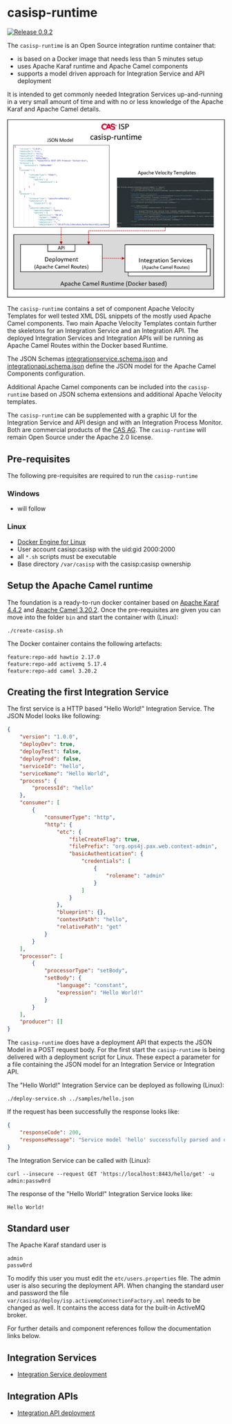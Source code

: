 # casisp-runtime

[![Release 0.9.2](https://img.shields.io/badge/release-0.9.2-brightgreen.svg?style=flat)](https://github.com/catshout/casisp-runtime/archive/v0.9.2.zip "casisp-runtime 0.9.2")

The `casisp-runtime` is an Open Source integration runtime container that:
- is based on a Docker image that needs less than 5 minutes setup
- uses Apache Karaf runtime and Apache Camel components
- supports a model driven approach for Integration Service and API deployment

It is intended to get commonly needed Integration Services up-and-running in a very small amount of time and with no or less knowledge of the Apache Karaf and Apache Camel details. 

![alt text](casisp-runtime.png "Component overview")

The `casisp-runtime` contains a set of component Apache Velocity Templates for well tested XML DSL snippets of the mostly used Apache Camel components. Two main Apache Velocity Templates contain further the skeletons for an Integration Service and an Integration API.
The deployed Integration Services and Integration APIs will be running as Apache Camel Routes within the Docker based Runtime.

The JSON Schemas [integrationservice.schema.json](var/casisp/templates/integrationservice.schema.json) and [integrationapi.schema.json](var/casisp/templates/integrationapi.schema.json) define the JSON model for the Apache Camel Components configuration.

Additional Apache Camel components can be included into the `casisp-runtime` based on JSON schema extensions and additional Apache Velocity templates.

The `casisp-runtime` can be supplemented with a graphic UI for the Integration Service and API design and with an Integration Process Monitor. Both are commercial products of the [CAS AG](https://www.c-a-s.de). The `casisp-runtime` will remain Open Source under the Apache 2.0 license.

## Pre-requisites

The following pre-requisites are required to run the `casisp-runtime`

### Windows

- will follow

### Linux

- [Docker Engine for Linux](https://docs.docker.com/engine/install/)
- User account casisp:casisp with the uid:gid 2000:2000
- all `*.sh` scripts must be executable
- Base directory `/var/casisp` with the casisp:casisp ownership

## Setup the Apache Camel runtime

The foundation is a ready-to-run docker container based on [Apache Karaf 4.4.2](https://karaf.apache.org/) and [Apache Camel 3.20.2](https://camel.apache.org/). Once the pre-requisites are given you can move into the folder `bin` and start the container with (Linux):
````
./create-casisp.sh
````
The Docker container contains the following artefacts:

````
feature:repo-add hawtio 2.17.0
feature:repo-add activemq 5.17.4
feature:repo-add camel 3.20.2
````
## Creating the first Integration Service

The first service is a HTTP based "Hello World!" Integration Service. The JSON Model looks like following:
````json
{
    "version": "1.0.0",
    "deployDev": true,
    "deployTest": false,
    "deployProd": false,
    "serviceId": "hello",
    "serviceName": "Hello World",
    "process": {
        "processId": "hello"
    },
    "consumer": [
        {
            "consumerType": "http",
            "http": {
                "etc": {
                    "fileCreateFlag": true,
                    "filePrefix": "org.ops4j.pax.web.context-admin",
                    "basicAuthentication": {
                        "credentials": [
                            {
                                "rolename": "admin"
                            }
                        ]
                    }
                },
                "blueprint": {},
                "contextPath": "hello",
                "relativePath": "get"
            }
        }
    ],
    "processor": [
        {
            "processorType": "setBody",
            "setBody": {
                "language": "constant",
                "expression": "Hello World!"
            }
        }
    ],
    "producer": []
}
````
The `casisp-runtime` does have a deployment API that expects the JSON Model in a POST request body. For the first start the `casisp-runtime` is being delivered with a deployment script for Linux. These expect a parameter for a file containing the JSON model for an Integration Service or Integration API.

The "Hello World!" Integration Service can be deployed as following (Linux):
````
./deploy-service.sh ../samples/hello.json
````
If the request has been successfully the response looks like:
````json
{
    "responseCode": 200,
    "responseMessage": "Service model 'hello' successfully parsed and deployment initiated."
}
````
The Integration Service can be called with (Linux):
````
curl --insecure --request GET 'https://localhost:8443/hello/get' -u admin:passw0rd
````
The response of the "Hello World!" Integration Service looks like:
````
Hello World!
````

## Standard user

The Apache Karaf standard user is
````
admin
passw0rd
````
To modify this user you must edit the `etc/users.properties` file. The admin user is also securing the deployment API. When changing the standard user and password the file `var/casisp/deploy/isp.activemqConnectionFactory.xml` needs to be changed as well. It contains the access data for the built-in ActiveMQ broker.

For further details and component references follow the documentation links below.

## Integration Services

- [Integration Service deployment](doc/integration.service.md)

## Integration APIs

- [Integration API deployment](doc/integration.api.md)
